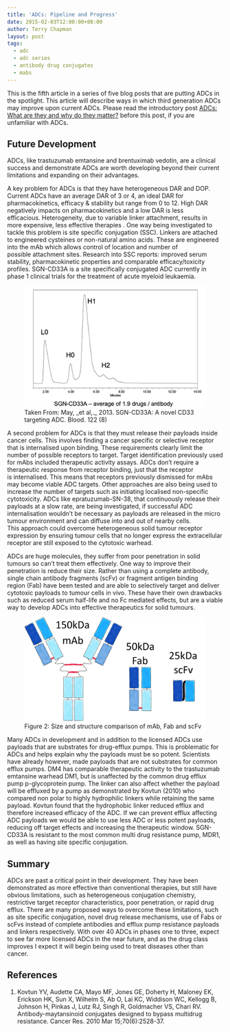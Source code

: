 ```yaml
---
title: 'ADCs: Pipeline and Progress'
date: 2015-02-03T12:00:00+00:00
author: Terry Chapman
layout: post
tags:
  - adc
  - adc series
  - antibody drug conjugates
  - mabs
---
```


This is the fifth article in a series of five blog posts that are putting ADCs in the spotlight. This article will describe ways in which third generation ADCs may improve upon current ADCs. Please read the introductory post [ADCs: What are they and why do they matter?](/2015/01/20/adcs-what-are-they-and-why-do-they-matter/) before this post, if you are unfamiliar with ADCs.

## Future Development

ADCs, like trastuzumab emtansine and brentuximab vedotin, are a clinical success and demonstrate ADCs are worth developing beyond their current limitations and expanding on their advantages.

A key problem for ADCs is that they have heterogeneous DAR and DOP. Current ADCs have an average DAR of 3 or 4, an ideal DAR for pharmacokinetics, efficacy & stability but range from 0 to 12. High DAR negatively impacts on pharmacokinetics and a low DAR is less efficacious. Heterogeneity, due to variable linker attachment, results in more expensive, less effective therapies . One way being investigated to tackle this problem is site specific conjugation (SSC). Linkers are attached to engineered cysteines or non-natural amino acids. These are engineered into the mAb which allows control of location and number of possible attachment sites. Research into SSC reports: improved serum stability, pharmacokinetic properties and comparable efficacy/toxicity profiles. SGN-CD33A is a site specifically conjugated ADC currently in phase 1 clinical trials for the treatment of acute myeloid leukaemia.

<figure>
    <img src="/images/SGN-CD33A-DAR.png">
    <figcaption>Taken From: May, _et al,._ 2013. SGN-CD33A: A novel CD33 targeting ADC. Blood. 122 (8)</figcaption>
</figure>

A second problem for ADCs is that they must release their payloads inside cancer cells. This involves finding a cancer specific or selective receptor that is internalised upon binding. These requirements clearly limit the number of possible receptors to target. Target identification previously used for mAbs included therapeutic activity assays. ADCs don’t require a therapeutic response from receptor binding, just that the receptor is internalised. This means that receptors previously dismissed for mAbs may become viable ADC targets.
Other approaches are also being used to increase the number of targets such as initiating localised non-specific cytotoxicity. ADCs like epratuzumab-SN-38, that continuously release their payloads at a slow rate, are being investigated, if successful ADC internalisation wouldn’t be necessary as payloads are released in the micro tumour environment and can diffuse into and out of nearby cells. This approach could overcome heterogeneous solid tumour receptor expression by ensuring tumour cells that no longer express the extracellular receptor are still exposed to the cytotoxic warhead.

ADCs are huge molecules, they suffer from poor penetration in solid tumours so can’t treat them effectively. One way to improve their penetration is reduce their size. Rather than using a complete antibody, single chain antibody fragments (scFv) or fragment antigen binding region (Fab) have been tested and are able to selectively target and deliver cytotoxic payloads to tumour cells in vivo. These have their own drawbacks such as reduced serum half-life and no Fc mediated effects, but are a viable way to develop ADCs into effective therapeutics for solid tumours.

<figure>
    <img src="/images/mAb-Fab-scFv-comparison-annotated.jpg">
    <figcaption>Figure 2: Size and structure comparison of mAb, Fab and scFv</figcaption>
</figure>

Many ADCs in development and in addition to the licensed ADCs use payloads that are substrates for drug-efflux pumps. This is problematic for ADCs and helps explain why the payloads must be so potent. Scientists have already however, made payloads that are not substrates for common efflux pumps. DM4 has comparable therapeutic activity to the trastuzumab emtansine warhead DM1, but is unaffected by the common drug efflux pump p-glycoprotein pump. The linker can also affect whether the payload will be effluxed by a pump as demonstrated by Kovtun (2010) who compared non polar to highly hydrophilic linkers while retaining the same payload. Kovtun found that the hydrophobic linker reduced efflux and therefore increased efficacy of the ADC. If we can prevent efflux affecting ADC payloads we would be able to use less ADC or less potent payloads, reducing off target effects and increasing the therapeutic window. SGN-CD33A is resistant to the most common multi drug resistance pump, MDR1, as well as having site specific conjugation.

## Summary

ADCs are past a critical point in their development. They have been demonstrated as more effective than conventional therapies, but still have obvious limitations, such as heterogeneous conjugation chemistry, restrictive target receptor characteristics, poor penetration, or rapid drug efflux. There are many proposed ways to overcome these limitations, such as site specific conjugation, novel drug release mechanisms, use of Fabs or scFvs instead of complete antibodies and efflux pump resistance payloads and linkers respectively. With over 40 ADCs in phases one to three, expect to see far more licensed ADCs in the near future, and as the drug class improves I expect it will begin being used to treat diseases other than cancer.

## References

1. Kovtun YV, Audette CA, Mayo MF, Jones GE, Doherty H, Maloney EK, Erickson HK, Sun X, Wilhelm S, Ab O, Lai KC, Widdison WC, Kellogg B, Johnson H, Pinkas J, Lutz RJ, Singh R, Goldmacher VS, Chari RV. Antibody-maytansinoid conjugates designed to bypass multidrug resistance. Cancer Res. 2010 Mar 15;70(6):2528-37.